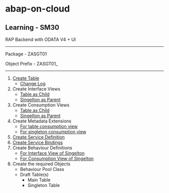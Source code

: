 # abap-on-cloud
## Learning - SM30
RAP Backend with ODATA V4 + UI
___
Package - ZASGT01

Object Prefix - ZASGT01_
___

1. [Create Table](/source_copy/Dictionary/Database%20Tables/zasgt01_employee.md)
   -    [Change Log](/source_copy/Dictionary/Structures/zasgt01_st_change_log.md)
2. Create Interface Views
   -    [Table as Child](/source_copy//Core%20Data%20Services/Data%20Definitions/ZASGT01_CDS_IF_EMPLOYEE.md)
   -    [Singelton as Parent](/source_copy/Core%20Data%20Services/Data%20Definitions/ZASGT01_CDS_IF_S_EMPLOYEE.md)
3. Create Consumption Views
   -    [Table as Child](/source_copy//Core%20Data%20Services/Data%20Definitions/ZASGT01_CDS_C_EMPLOYEE.md)
   -    [Singelton as Parent](/source_copy/Core%20Data%20Services/Data%20Definitions/ZASGT01_CDS_C_S_EMPLOYEE.md)
4. Create Metadata Extensions
   -    [For table consumption view](/source_copy//Core%20Data%20Services/Metadata%20Extensions/ZASGT01_CDS_M_EMPLOYEE.md)
   -    [For singleton consumption view](/source_copy/Core%20Data%20Services/Metadata%20Extensions/ZASGT01_CDS_M_S_EMPLOYEE.md)
5. [Create Service Definition](/source_copy/Business%20Services/Service%20Definitions/ZASGT01_SD_EMPLOYEE.md)
6. [Create Service Bindings](/source_copy/Business%20Services/Service%20Bindings/ZASGT01_SD_EMPLOYEE.md)
7. Create Behaviour Definitions
    -   [For Interface View of Singelton](/source_copy/Core%20Data%20Services/Behaviour%20Definitions/ZASGT01_CDS_IF_S_EMPLOYEE.md)
    -   [For Consumption View of Singelton](/source_copy/Core%20Data%20Services/Behaviour%20Definitions/ZASGT01_CDS_C_S_EMPLOYEE.md)
8.  Create the required Objects
    -   Behaviour Pool Class
    -   Draft Table(s)
        -    Main Table
        -    Singleton Table